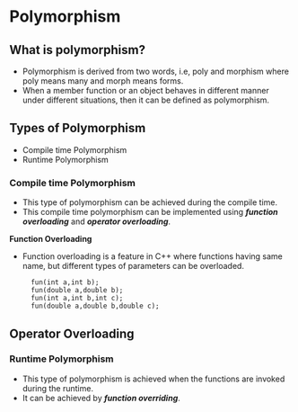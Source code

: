 # Polymorphism

## What is polymorphism?
- Polymorphism is derived from two words, i.e, poly and morphism where poly means many and morph means forms.
- When a member function or an object behaves in different manner under different situations, then it can be defined as polymorphism.

## Types of Polymorphism
- Compile time Polymorphism
- Runtime Polymorphism

### **Compile time Polymorphism**
- This type of polymorphism can be achieved during the compile time.
- This compile time polymorphism can be implemented using ***function overloading*** and ***operator overloading***.

**Function Overloading**
- Function overloading is a feature in 
C++ where functions having same name, but different types of parameters can be overloaded. 

        fun(int a,int b);
        fun(double a,double b);
        fun(int a,int b,int c);
        fun(double a,double b,double c);

**Operator Overloading**
- 

### **Runtime Polymorphism**
- This type of polymorphism is achieved when the functions are invoked during the runtime.
- It can be achieved by ***function overriding***. 
